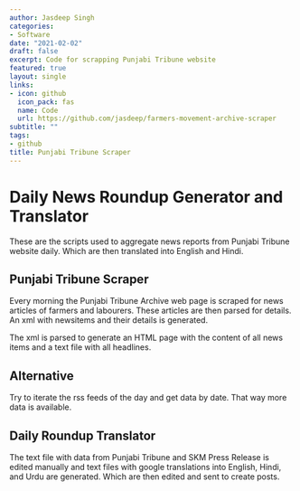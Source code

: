 ```yaml
---
author: Jasdeep Singh
categories:
- Software
date: "2021-02-02"
draft: false
excerpt: Code for scrapping Punjabi Tribune website 
featured: true
layout: single
links:
- icon: github
  icon_pack: fas
  name: Code  
  url: https://github.com/jasdeep/farmers-movement-archive-scraper
subtitle: ""
tags:
- github
title: Punjabi Tribune Scraper
---
```


# Daily News Roundup Generator and Translator
These are the scripts used to aggregate news reports from Punjabi Tribune website daily. Which are then translated into English and Hindi.

## Punjabi Tribune Scraper
Every morning the Punjabi Tribune Archive web page is scraped for news articles of farmers and labourers. These articles are then parsed for details. An xml with newsitems and their details is generated.

The xml is parsed to generate an HTML page with the content of all news items and a text file with all headlines.

## Alternative
Try to iterate the rss feeds of the day and get data by date. That way more data is available.

## Daily Roundup Translator
The text file with data from Punjabi Tribune and SKM Press Release is edited manually and text files with google translations into English, Hindi, and Urdu are generated. Which are then edited and sent to create posts.
